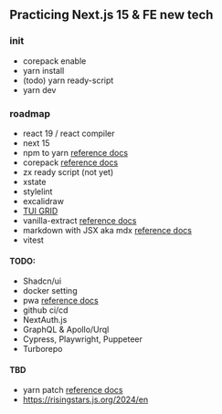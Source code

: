 ## Practicing Next.js 15 & FE new tech

### init
- corepack enable
- yarn install
- (todo) yarn ready-script
- yarn dev

### roadmap

- react 19 / react compiler
- next 15
- npm to yarn <a href="https://classic.yarnpkg.com/lang/en/docs/migrating-from-npm/">reference docs</a>
- corepack <a href="https://nodejs.org/api/corepack.html">reference docs</a>
- zx ready script (not yet)
- xstate
- stylelint
- excalidraw
- <a href="https://ui.toast.com/tui-grid">TUI GRID</a>
- vanilla-extract <a href="https://vanilla-extract.style/documentation/integrations/next/">reference docs</a>
- markdown with JSX aka mdx <a href="https://mdxjs.com/docs/getting-started/">reference docs</a>
- vitest

#### TODO:
- Shadcn/ui
- docker setting
- pwa <a href="https://nextjs.org/docs/app/building-your-application/configuring/progressive-web-apps">reference docs</a>
- github ci/cd
- NextAuth.js
- GraphQL & Apollo/Urql
- Cypress, Playwright, Puppeteer
- Turborepo

#### TBD
- yarn patch <a href="https://yarnpkg.com/cli/patch">reference docs</a>
- https://risingstars.js.org/2024/en